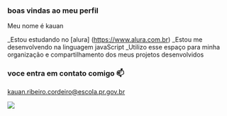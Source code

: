 ### boas vindas ao meu perfil 

Meu nome é kauan

_Estou estudando no [alura] (https://www.alura.com.br)
_Estou me desenvolvendo na linguagem javaScript
_Utilizo esse espaço para minha organização e compartilhamento dos meus projetos desenvolvidos

### voce entra em contato comigo 📫

kauan.ribeiro.cordeiro@escola.pr.gov.br

![](https://media.tenor.com/3bM_wVXenCoAAAAC/bart-simpson-strangle.gif)
